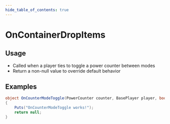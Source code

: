 ```yaml
---
hide_table_of_contents: true
---
```


# OnContainerDropItems

## Usage

* Called when a player ties to toggle a power counter between modes
* Return a non-null value to override default behavior

## Examples

```csharp title=""
object OnCounterModeToggle(PowerCounter counter, BasePlayer player, bool mode)
{
    Puts("OnCounterModeToggle works!");
    return null;
}
```
